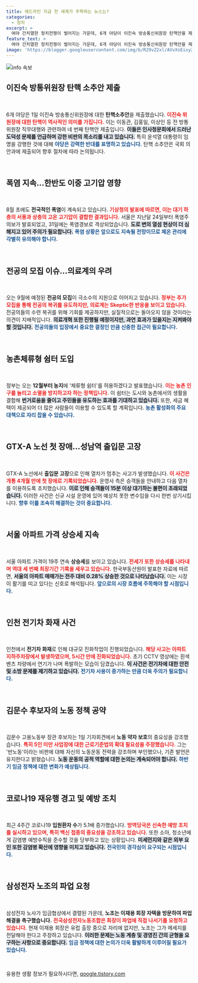 ```yaml
---
title: 헤드라인 지금 전 세계가 주목하는 뉴스는?
categories:
  - 정치
excerpt: >
  여야 간치열한 정치전쟁이 벌어지는 가운데, 6개 야당이 이진숙 방송통신위원장 탄핵안을 제출했습니다. 도덕성과 자질 문제를 지적하며 정부의 임명을 강력히 반발하고 나섰습니다.
feature_text: >
  여야 간치열한 정치전쟁이 벌어지는 가운데, 6개 야당이 이진숙 방송통신위원장 탄핵안을 제출했습니다. 도덕성과 자질 문제를 지적하며 정부의 임명을 강력히 반발하고 나섰습니다.
image: 'https://blogger.googleusercontent.com/img/b/R29vZ2xl/AVvXsEixyZcFfHzMRdzZMjFBmAUKJYCLCGyLL1o632UiGVXcaFdKo_bkvkuCioo0uUKlGfBVcT3P84aROyZIXSBEx3Aw5nCQ3pTgDom1WDC4m8eifvWiAmWEEVb4x6G_l8C0QH225ldMjyaFvpxGEBGNO37VmDTDMHGhJPq73UglMfDca1-0aw/s1600/blogspot.png'
---
```


<p><img src="https://blogger.googleusercontent.com/img/b/R29vZ2xl/AVvXsEixyZcFfHzMRdzZMjFBmAUKJYCLCGyLL1o632UiGVXcaFdKo_bkvkuCioo0uUKlGfBVcT3P84aROyZIXSBEx3Aw5nCQ3pTgDom1WDC4m8eifvWiAmWEEVb4x6G_l8C0QH225ldMjyaFvpxGEBGNO37VmDTDMHGhJPq73UglMfDca1-0aw/s1600/blogspot.png" alt="info 속보" /></p>

<h2 data-ke-size="size26">이진숙 방통위원장 탄핵 소추안 제출</h2>

<p data-ke-size="size16">&nbsp;</p>

<p>6개 야당은 1일 이진숙 방송통신위원장에 대한 <b>탄핵소추안</b>을 제출했습니다. <b><span style="color: #ee2323;">이진숙 위원장에 대한 탄핵이 역사적인 의미를 가집니다.</span></b> 이는 이동관, 김홍일, 이상인 등 전 방통위원장 직무대행와 관련하여 네 번째 탄핵안 제출입니다. <b><span style="background-color: #21538527;">이들은 인사청문회에서 드러난 도덕성 문제를 언급하며 강한 비판의 목소리를 내고 있습니다.</span></b> 특히 윤석열 대통령이 임명을 강행한 것에 대해 <b><span style="color: #1a5490;">야당은 강력한 반대를 표명하고 있습니다.</span></b> 탄핵 소추안은 국회 의안과에 제출되어 향후 절차에 따라 논의됩니다.</p>

<p data-ke-size="size16">&nbsp;</p>

<h2 data-ke-size="size26">폭염 지속…한반도 이중 고기압 영향</h2>

<p data-ke-size="size16">&nbsp;</p>

<p>8월 초에도 <b>전국적인 폭염</b>이 계속되고 있습니다. <b><span style="color: #ee2323;">기상청의 발표에 따르면, 이는 대기 하층의 서풍과 상층의 고온 고기압이 결합한 결과입니다.</span></b> 서울은 지난달 24일부터 폭염주의보가 발효되었고, 31일에는 폭염경보로 격상되었습니다. <b><span style="background-color: #21538527;">도로 변의 열섬 현상이 더 심해지고 있어 주의가 필요합니다.</span></b> <b><span style="color: #1a5490;">폭염 상황은 앞으로도 지속될 전망이므로 체온 관리에 각별히 유의해야 합니다.</span></b></p>

<p data-ke-size="size16">&nbsp;</p>

<h2 data-ke-size="size26">전공의 모집 이슈…의료계의 우려</h2>

<p data-ke-size="size16">&nbsp;</p>

<p>오는 9월에 예정된 <b>전공의 모집</b>이 극소수의 지원으로 이어지고 있습니다. <b><span style="color: #ee2323;">정부는 추가 모집을 통해 전공의 복귀를 유도하지만, 의료계는 Skeptic한 반응을 보이고 있습니다.</span></b> 전공의들의 수련 복귀를 위해 기회를 제공하지만, 실질적으로는 돌아오지 않을 것이라는 의견이 지배적입니다. <b><span style="background-color: #21538527;">의료개혁 또한 진행될 예정이지만, 과연 효과가 있을지는 지켜봐야 할 것입니다.</span></b> <b><span style="color: #1a5490;">전공의들의 입장에서 중요한 결정인 만큼 신중한 접근이 필요합니다.</span></b></p>

<p data-ke-size="size16">&nbsp;</p>

<h2 data-ke-size="size26">농촌체류형 쉼터 도입</h2>

<p data-ke-size="size16">&nbsp;</p>

<p>정부는 오는 <b>12월부터 농지</b>에 '체류형 쉼터'를 허용하겠다고 발표했습니다. <b><span style="color: #ee2323;">이는 농촌 인구를 늘리고 소멸을 방지하고자 하는 정책입니다.</span></b> 이 쉼터는 도시와 농촌에서의 생활을 결합해 <b><span style="background-color: #21538527;">번거로움을 줄이고 주민들을 유도하는 효과를 기대하고 있습니다.</span></b> 또한, 세금 혜택이 제공되어 더 많은 사람들이 이용할 수 있도록 할 계획입니다. <b><span style="color: #1a5490;">농촌 활성화의 주요 대책으로 자리 잡을 수 있습니다.</span></b></p>

<p data-ke-size="size16">&nbsp;</p>

<h2 data-ke-size="size26">GTX-A 노선 첫 장애…성남역 출입문 고장</h2>

<p data-ke-size="size16">&nbsp;</p>

<p>GTX-A 노선에서 <b>출입문 고장</b>으로 인해 열차가 멈추는 사고가 발생했습니다. <b><span style="color: #ee2323;">이 사건은 개통 4개월 만에 첫 장애로 기록되었습니다.</span></b> 운영사 측은 승객들을 안내하고 다음 열차를 이용하도록 조치했습니다. <b><span style="background-color: #21538527;">이로 인해 승객들이 15분 이상 대기하는 불편이 초래되었습니다.</span></b> 이러한 사건은 신규 시설 운영에 있어 예상치 못한 변수임을 다시 한번 상기시킵니다. <b><span style="color: #1a5490;">향후 이를 조속히 해결하는 것이 중요합니다.</span></b></p>

<p data-ke-size="size16">&nbsp;</p>

<h2 data-ke-size="size26">서울 아파트 가격 상승세 지속</h2>

<p data-ke-size="size16">&nbsp;</p>

<p>서울 아파트 가격이 19주 연속 <b>상승세</b>를 보이고 있습니다. <b><span style="color: #ee2323;">전세가 또한 상승세를 나타내며 역대 세 번째 최장기간 기록을 세우고 있습니다.</span></b> 한국부동산원이 발표한 자료에 따르면, <b><span style="background-color: #21538527;">서울의 아파트 매매가는 전주 대비 0.28% 상승한 것으로 나타났습니다.</span></b> 이는 시장이 활기를 띠고 있다는 신호로 해석됩니다. <b><span style="color: #1a5490;">앞으로의 시장 흐름에 주목해야 할 시점입니다.</span></b></p>

<p data-ke-size="size16">&nbsp;</p>

<h2 data-ke-size="size26">인천 전기차 화재 사건</h2>

<p data-ke-size="size16">&nbsp;</p>

<p>인천에서 <b>전기차 화재</b>로 인해 대규모 진화작업이 진행되었습니다. <b><span style="color: #ee2323;">해당 사고는 아파트 지하주차장에서 발생하였으며, 5시간 만에 진화되었습니다.</span></b> 초기 CCTV 영상에는 흰색 벤츠 차량에서 연기가 나며 폭발하는 모습이 담겼습니다. <b><span style="background-color: #21538527;">이 사건은 전기차에 대한 안전 및 소방 문제를 제기하고 있습니다.</span></b> <b><span style="color: #1a5490;">전기차 사용이 증가하는 만큼 더욱 주의가 필요합니다.</span></b></p>

<p data-ke-size="size16">&nbsp;</p>

<h2 data-ke-size="size26">김문수 후보자의 노동 정책 공약</h2>

<p data-ke-size="size16">&nbsp;</p>

<p>김문수 고용노동부 장관 후보자는 1일 기자회견에서 <b>노동 약자 보호</b>의 중요성을 강조했습니다. <b><span style="color: #ee2323;">특히 5인 미만 사업장에 대한 근로기준법의 확대 필요성을 주장했습니다.</span></b> 그는 '반노동'이라는 비판에 대해 자신의 노동운동 전력을 강조하며 부인했으나, 기존 발언은 유지한다고 밝혔습니다. <b><span style="background-color: #21538527;">노동 운동의 공적 역할에 대한 논의는 계속되어야 합니다.</span></b> <b><span style="color: #1a5490;">하반기 임금 정책에 대한 변화가 예상됩니다.</span></b></p>

<p data-ke-size="size16">&nbsp;</p>

<h2 data-ke-size="size26">코로나19 재유행 경고 및 예방 조치</h2>

<p data-ke-size="size16">&nbsp;</p>

<p>최근 4주간 코로나19 <b>입원환자 수</b>가 5.1배 증가했습니다. <b><span style="color: #ee2323;">방역당국은 신속한 예방 조치를 실시하고 있으며, 특히 백신 접종의 중요성을 강조하고 있습니다.</span></b> 또한 소아, 청소년에게 감염병 예방수칙을 준수할 것을 당부하고 있는 상황입니다. <b><span style="background-color: #21538527;">미세먼지와 같은 외부 요인 또한 감염병 확산에 영향을 미치고 있습니다.</span></b> <b><span style="color: #1a5490;">전국민의 경각심이 요구되는 시점입니다.</span></b></p>

<p data-ke-size="size16">&nbsp;</p>

<h2 data-ke-size="size26">삼성전자 노조의 파업 요청</h2>

<p data-ke-size="size16">&nbsp;</p>

<p>삼성전자 노사가 임금협상에서 결렬된 가운데, <b>노조는 이재용 회장 자택을 방문하여 파업 해결을 촉구했습니다.</b> <b><span style="color: #ee2323;">전국삼성전자노동조합은 회장이 파업에 직접 나서기를 요청하고 있습니다.</span></b> 현재 이재용 회장은 유럽 출장 중으로 자리에 없지만, 노조는 그가 메세지를 전달해야 한다고 주장하고 있습니다. <b><span style="background-color: #21538527;">이러한 문제는 노동 계층 및 경영진 간의 균형을 요구하는 사항으로 중요합니다.</span></b> <b><span style="color: #1a5490;">임금 정책에 대한 논의가 더욱 활발하게 이루어질 필요가 있습니다.</span></b> </p>

<p data-ke-size="size16">&nbsp;</p>
유용한 생활 정보가 필요하시다면, <a href="https://qoogle.tistory.com" rel="dofollow">qoogle.tistory.com</a>


